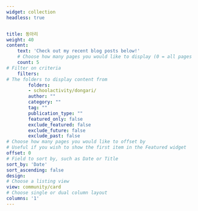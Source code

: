 ```yaml
---
widget: collection
headless: true


title: 동아리
weight: 40
content:
    text: 'Check out my recent blog posts below!'
    # Choose how many pages you would like to display (0 = all pages
    count: 5
# Filter on criteria
    filters:
# The folders to display content from
        folders:
        - schoolactivity/dongari/
        author: ""
        category: ""
        tag: ""
        publication_type: ""
        featured_only: false
        exclude_featured: false
        exclude_future: false
        exclude_past: false
# Choose how many pages you would like to offset by
# Useful if you wish to show the first item in the Featured widget
offset: 0
# Field to sort by, such as Date or Title
sort_by: 'Date'
sort_ascending: false
design:
# Choose a listing view
view: community/card
# Choose single or dual column layout
columns: '1'
---
```

